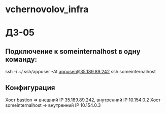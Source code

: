 # vchernovolov_infra

# ДЗ-05

## Подключение к someinternalhost в одну команду:

ssh -i ~/.ssh/appuser -At appuser@35.189.89.242 ssh someinternalhost

## Конфигурация
Хост bastion          => внешний IP 35.189.89.242, внутренний IP 10.154.0.2
Хост someinternalhost => внутренний IP 10.154.0.3


